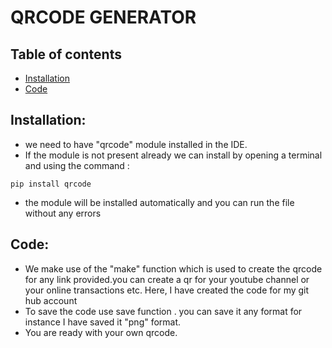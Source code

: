 # QRCODE GENERATOR

## Table of contents
* [Installation](#installation)
* [Code](#code)


## Installation:
* we need to have "qrcode" module installed in the IDE.
* If the module is not present already we can install by opening a terminal and using the command :
 ```
 pip install qrcode
```
* the module will be installed automatically and you can run the file without any errors

## Code:
* We make use of the "make" function which is used to create the qrcode for any link provided.you can create a qr for your youtube channel or your online transactions etc. Here, I have created the code for my git hub account
* To save the code use save function . you can save it any format for instance I have saved it "png" format.
* You are ready with your own qrcode.
